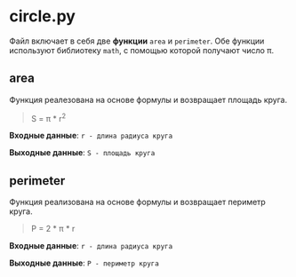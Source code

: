 # сircle.py
Файл включает в себя две **функции** `area` и `perimeter`.
Обе функции используют библиотеку `math`, с помощью которой получают число π.
## area
Функция реалезована на основе формулы и возвращает площадь круга. 
> S = π * r<sup>2</sup>

**Входные данные**: ```r - длина радиуса круга```

**Выходные данные**: ```S - площадь круга```

## perimeter
Функция реализована на основе формулы и возвращает периметр круга.
> P = 2 * π * r

**Входные данные**: ```r - длина радиуса круга```

**Выходные данные**: ```P - периметр круга```
